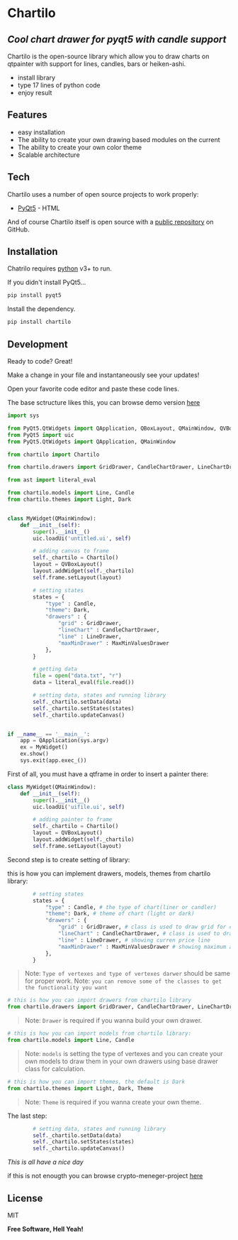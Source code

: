 # Chartilo
## _Cool chart drawer for pyqt5 with candle support_

Chartilo is the open-source library which allow you to draw charts on qtpainter with support for lines, candles, bars or heiken-ashi.

- install library
- type 17 lines of python code
- enjoy result

## Features

- easy installation
- The ability to create your own drawing based modules on the current
- The ability to create your own color theme
- Scalable architecture

## Tech

Chartilo uses a number of open source projects to work properly:

- [PyQt5](https://pypi.org/project/PyQt5/) - HTML


And of course Chartilo itself is open source with a [public repository](https://github.com/hyper-hronoz/Chartilo)
 on GitHub.

## Installation

Chatrilo requires [python](https://www.python.org/) v3+ to run.



If you didn't install PyQt5...

```sh
pip install pyqt5
```

Install the dependency.

```sh
pip install chartilo
```



## Development

Ready to code? Great!

Make a change in your file and instantaneously see your updates!

Open your favorite code editor and paste these code lines.

The base sctructure likes this, you can browse demo version [here](https://github.com/hyper-hronoz/test_my_library_yandexlyceum)

```python
import sys

from PyQt5.QtWidgets import QApplication, QBoxLayout, QMainWindow, QVBoxLayout, QWidget
from PyQt5 import uic 
from PyQt5.QtWidgets import QApplication, QMainWindow

from chartilo import Chartilo

from chartilo.drawers import GridDrawer, CandleChartDrawer, LineChartDrawer, LineDrawer, MaxMinValuesDrawer

from ast import literal_eval

from chartilo.models import Line, Candle
from chartilo.themes import Light, Dark


class MyWidget(QMainWindow):
	def __init__(self):
		super().__init__()
		uic.loadUi('untitled.ui', self)

		# adding canvas to frame
		self._chartilo = Chartilo()
		layout = QVBoxLayout()
		layout.addWidget(self._chartilo)
		self.frame.setLayout(layout)

		# setting states
		states = {
			"type" : Candle, 
			"theme": Dark,
			"drawers" : {
				"grid" : GridDrawer,
				"lineChart" : CandleChartDrawer,
				"line" : LineDrawer,
				"maxMinDrawer" : MaxMinValuesDrawer
			},
		}

		# getting data
		file = open("data.txt", "r")
		data = literal_eval(file.read())

		# setting data, states and running library
		self._chartilo.setData(data)
		self._chartilo.setStates(states)
		self._chartilo.updateCanvas()


if __name__ == '__main__':
	app = QApplication(sys.argv)
	ex = MyWidget()
	ex.show()
	sys.exit(app.exec_())


```

First of all, you must have a qtframe in order to insert a painter there:

```python
class MyWidget(QMainWindow):
	def __init__(self):
		super().__init__()
		uic.loadUi('uifile.ui', self)

		# adding painter to frame
		self._chartilo = Chartilo()
		layout = QVBoxLayout()
		layout.addWidget(self._chartilo)
		self.frame.setLayout(layout)

```




Second step is to create setting of library:

this is how you can implement drawers, models, themes from chartilo library:
```python
		# setting states
		states = {
			"type" : Candle, # the type of chart(liner or candler)
			"theme": Dark, # theme of chart (light or dark)
			"drawers" : {
				"grid" : GridDrawer, # class is used to draw grid for chart
				"lineChart" : CandleChartDrawer, # class is used to draw candles
				"line" : LineDrawer, # showing curren price line
				"maxMinDrawer" : MaxMinValuesDrawer # showing maximum and minimum of chart
			},
		}
```
> Note: `Type of vertexes and type of vertexes darwer` should be same for proper work.
> Note: `you can remove some of the classes to get the functionality you want`


```python
# this is how you can import drawers from chartilo library
from chartilo.drawers import GridDrawer, CandleChartDrawer, LineChartDrawer, LineDrawer, MaxMinValuesDrawer, Drawer
```
> Note: `Drawer` is required if you wanna build your own drawer.


```python
# this is how you can import models from chartilo library:
from chartilo.models import Line, Candle
```
> Note: `models` is setting the type of vertexes and you can create your own models to draw them in your own drawers using base drawer class for calculation.
```python
# this is how you can import themes, the default is Dark
from chartilo.themes import Light, Dark, Theme
```
> Note: `Theme` is required if you wanna create your own theme.

The last step:

```python
		# setting data, states and running library
		self._chartilo.setData(data)
		self._chartilo.setStates(states)
		self._chartilo.updateCanvas()
```

*This is all have a nice day*

if this is not enougth you can browse crypto-meneger-project [here](https://github.com/seldish-og/Crypto-Manager-Desktop-App)

## License

MIT

**Free Software, Hell Yeah!**
